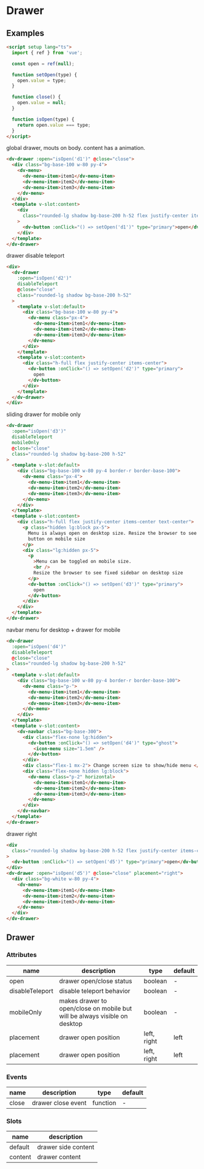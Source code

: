 # Drawer

<script setup lang="ts">
  import { ref } from 'vue';

  const open = ref(null);

  function setOpen(type) {
    open.value = type;
  }

  function close() {
    open.value = null;
  }

  function isOpen(type) {
    return open.value === type;
  }
</script>

## Examples

```html
<script setup lang="ts">
  import { ref } from 'vue';

  const open = ref(null);

  function setOpen(type) {
    open.value = type;
  }

  function close() {
    open.value = null;
  }

  function isOpen(type) {
    return open.value === type;
  }
</script>
```

global drawer, mouts on body. content has a animation.

```html :::demo
<dv-drawer :open="isOpen('d1')" @close="close">
  <div class="bg-base-100 w-80 py-4">
    <dv-menu>
      <dv-menu-item>item1</dv-menu-item>
      <dv-menu-item>item2</dv-menu-item>
      <dv-menu-item>item3</dv-menu-item>
    </dv-menu>
  </div>
  <template v-slot:content>
    <div
      class="rounded-lg shadow bg-base-200 h-52 flex justify-center items-center"
    >
      <dv-button :onClick="() => setOpen('d1')" type="primary">open</dv-button>
    </div>
  </template>
</dv-drawer>
```

drawer disable teleport

```html :::demo
<div>
  <dv-drawer
    :open="isOpen('d2')"
    disableTeleport
    @close="close"
    class="rounded-lg shadow bg-base-200 h-52"
  >
    <template v-slot:default>
      <div class="bg-base-100 w-80 py-4">
        <dv-menu class="px-4">
          <dv-menu-item>item1</dv-menu-item>
          <dv-menu-item>item2</dv-menu-item>
          <dv-menu-item>item3</dv-menu-item>
        </dv-menu>
      </div>
    </template>
    <template v-slot:content>
      <div class="h-full flex justify-center items-center">
        <dv-button :onClick="() => setOpen('d2')" type="primary">
          open
        </dv-button>
      </div>
    </template>
  </dv-drawer>
</div>
```

sliding drawer for mobile only

```html :::demo
<dv-drawer
  :open="isOpen('d3')"
  disableTeleport
  mobileOnly
  @close="close"
  class="rounded-lg shadow bg-base-200 h-52"
>
  <template v-slot:default>
    <div class="bg-base-100 w-80 py-4 border-r border-base-100">
      <dv-menu class="px-4">
        <dv-menu-item>item1</dv-menu-item>
        <dv-menu-item>item2</dv-menu-item>
        <dv-menu-item>item3</dv-menu-item>
      </dv-menu>
    </div>
  </template>
  <template v-slot:content>
    <div class="h-full flex justify-center items-center text-center">
      <p class="hidden lg:block px-5">
        Menu is always open on desktop size. Resize the browser to see toggle
        button on mobile size
      </p>
      <div class="lg:hidden px-5">
        <p
          >Menu can be toggled on mobile size.
          <br />
          Resize the browser to see fixed sidebar on desktop size
        </p>
        <dv-button :onClick="() => setOpen('d3')" type="primary">
          open
        </dv-button>
      </div>
    </div>
  </template>
</dv-drawer>
```

navbar menu for desktop + drawer for mobile

```html :::demo
<dv-drawer
  :open="isOpen('d4')"
  disableTeleport
  @close="close"
  class="rounded-lg shadow bg-base-200 h-52"
>
  <template v-slot:default>
    <div class="bg-base-100 w-80 py-4 border-r border-base-100">
      <dv-menu class="p-">
        <dv-menu-item>item1</dv-menu-item>
        <dv-menu-item>item2</dv-menu-item>
        <dv-menu-item>item3</dv-menu-item>
      </dv-menu>
    </div>
  </template>
  <template v-slot:content>
    <dv-navbar class="bg-base-300">
      <div class="flex-none lg:hidden">
        <dv-button :onClick="() => setOpen('d4')" type="ghost">
          <icon-menu size="1.5em" />
        </dv-button>
      </div>
      <div class="flex-1 mx-2"> Change screen size to show/hide menu </div>
      <div class="flex-none hidden lg:block">
        <dv-menu class="p-2" horizontal>
          <dv-menu-item>item1</dv-menu-item>
          <dv-menu-item>item2</dv-menu-item>
          <dv-menu-item>item3</dv-menu-item>
        </dv-menu>
      </div>
    </dv-navbar>
  </template>
</dv-drawer>
```

drawer right

```html :::demo
<div
  class="rounded-lg shadow bg-base-200 h-52 flex justify-center items-center"
>
  <dv-button :onClick="() => setOpen('d5')" type="primary">open</dv-button>
</div>
<dv-drawer :open="isOpen('d5')" @close="close" placement="right">
  <div class="bg-white w-80 py-4">
    <dv-menu>
      <dv-menu-item>item1</dv-menu-item>
      <dv-menu-item>item2</dv-menu-item>
      <dv-menu-item>item3</dv-menu-item>
    </dv-menu>
  </div>
</dv-drawer>
```

## Drawer

### Attributes

| name            | description                                                                | type        | default |
| --------------- | -------------------------------------------------------------------------- | ----------- | ------- |
| open            | drawer open/close status                                                   | boolean     | -       |
| disableTeleport | disable teleport behavior                                                  | boolean     | -       |
| mobileOnly      | makes drawer to open/close on mobile but will be always visible on desktop | boolean     | -       |
| placement       | drawer open position                                                       | left, right | left    |
| placement       | drawer open position                                                       | left, right | left    |

### Events

| name  | description        | type     | default |
| ----- | ------------------ | -------- | ------- |
| close | drawer close event | function | -       |

### Slots

| name    | description         |
| ------- | ------------------- |
| default | drawer side content |
| content | drawer content      |
